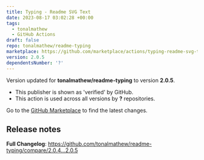 ```yaml
---
title: Typing - Readme SVG Text
date: 2023-08-17 03:02:28 +00:00
tags:
  - tonalmathew
  - GitHub Actions
draft: false
repo: tonalmathew/readme-typing
marketplace: https://github.com/marketplace/actions/typing-readme-svg-text
version: 2.0.5
dependentsNumber: '?'
---
```



Version updated for **tonalmathew/readme-typing** to version **2.0.5**.
- This publisher is shown as 'verified' by GitHub.
- This action is used across all versions by **?** repositories.

Go to the [GitHub Marketplace](https://github.com/marketplace/actions/typing-readme-svg-text) to find the latest changes.

## Release notes

**Full Changelog**: https://github.com/tonalmathew/readme-typing/compare/2.0.4...2.0.5

